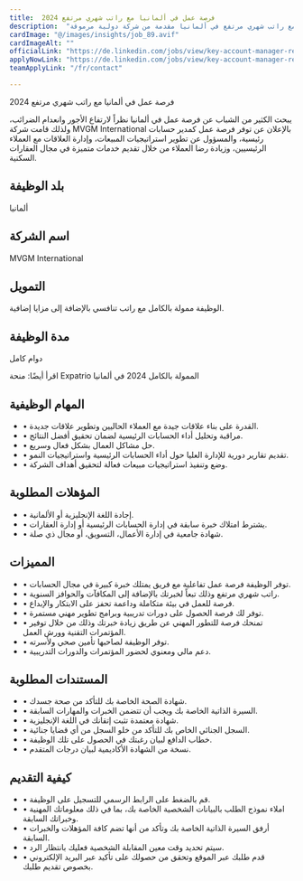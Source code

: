 ```yaml
---
title:  فرصة عمل في ألمانيا مع راتب شهري مرتفع 2024 
description:  "فرصة ذهبية للحصول علي فرصة عمل بدوام كامل مع راتب شهري مرتفع في ألمانيا مقدمة من شركة دولية مرموقة" 
cardImage: "@/images/insights/job_89.avif" 
cardImageAlt: "" 
officialLink: "https://de.linkedin.com/jobs/view/key-account-manager-residential-at-mvgm-international-3973109145%3Fposition=23%26#038;pageNum=0%26#038;refId=Np%2F5WyXyGYnWTJge3STFfQ%3D%3D%26#038;trackingId=GuemmxKT%2BDD5rclyyYQndQ%3D%3D%26#038;trk=public_jobs_jserp-result_search-card" 
applyNowLink: "https://de.linkedin.com/jobs/view/key-account-manager-residential-at-mvgm-international-3973109145%3Fposition=23%26#038;pageNum=0%26#038;refId=Np%2F5WyXyGYnWTJge3STFfQ%3D%3D%26#038;trackingId=GuemmxKT%2BDD5rclyyYQndQ%3D%3D%26#038;trk=public_jobs_jserp-result_search-card" 
teamApplyLink: "/fr/contact"

---
```


فرصة عمل في ألمانيا مع راتب شهري مرتفع 2024

يبحث الكثير من الشباب عن فرصة عمل في ألمانيا نظراً لارتفاع الأجور وانعدام الضرائب، ولذلك قامت شركة MVGM International بالإعلان عن توفر فرصة عمل كمدير حسابات رئيسية، والمسؤول عن تطوير استراتيجيات المبيعات، وإدارة العلاقات مع العملاء الرئيسيين، وزيادة رضا العملاء من خلال تقديم خدمات متميزة في مجال العقارات السكنية.

## بلد الوظيفة

ألمانيا

## اسم الشركة

MVGM International

## التمويل

الوظيفة ممولة بالكامل مع راتب تنافسي بالإضافة إلى مزايا إضافية.

## مدة الوظيفة

دوام كامل

اقرأ أيضًا: منحة Expatrio الممولة بالكامل 2024 في ألمانيا

## المهام الوظيفية

- • القدرة على بناء علاقات جيدة مع العملاء الحاليين وتطوير علاقات جديدة.
- • مراقبة وتحليل أداء الحسابات الرئيسية لضمان تحقيق أفضل النتائج.
- • حل مشاكل العمال بشكل فعال وسريع.
- • تقديم تقارير دورية للإدارة العليا حول أداء الحسابات الرئيسية واستراتيجيات النمو.
- • وضع وتنفيذ استراتيجيات مبيعات فعالة لتحقيق أهداف الشركة.

## المؤهلات المطلوبة

- • إجادة اللغة الإنجليزية أو الألمانية.
- • يشترط امتلاك خبرة سابقة في إدارة الحسابات الرئيسية أو إدارة العقارات.
- • شهادة جامعية في إدارة الأعمال، التسويق، أو مجال ذي صلة.

## المميزات

- • توفر الوظيفة فرصة عمل تفاعلية مع فريق يمتلك خبرة كبيرة في مجال الحسابات.
- • راتب شهري مرتفع وذلك تبعاً لخبرتك بالإضافة إلى المكافآت والحوافز السنوية.
- • فرصة للعمل في بيئة متكاملة وداعمة تحفز على الابتكار والإبداع.
- • توفر لك فرصة الحصول على دورات تدريبية وبرامج تطوير مهني مستمرة.
- • تمنحك فرصة للتطور المهني عن طريق زيادة خبرتك وذلك من خلال توفير المؤتمرات التقنية وورش العمل.
- • توفر الوظيفة لصاحبها تأمين صحي ولأسرته.
- • دعم مالي ومعنوي لحضور المؤتمرات والدورات التدريبية.

## المستندات المطلوبة

- • شهادة الصحة الخاصة بك للتأكد من صحة جسدك.
- • السيرة الذاتية الخاصة بك ويجب أن تتضمن الخبرات والمهارات السابقة.
- • شهادة معتمدة تثبت إتقانك في اللغة الإنجليزية.
- • السجل الجنائي الخاص بك للتأكد من خلو السجل من أي قضايا جنائية.
- • خطاب الدافع لبيان رغبتك في الحصول على تلك الوظيفة.
- • نسخة من الشهادة الأكاديمية لبيان درجات المتقدم.

## كيفية التقديم

- • قم بالضغط على الرابط الرسمي للتسجيل على الوظيفة.
- • املاء نموذج الطلب بالبيانات الشخصية الخاصة بك، بما في ذلك معلوماتك المهنية وخبراتك السابقة.
- • أرفق السيرة الذاتية الخاصة بك وتأكد من أنها تضم كافة المؤهلات والخبرات السابقة.
- • سيتم تحديد وقت معين المقابلة الشخصية فعليك بانتظار الرد.
- • قدم طلبك عبر الموقع وتحقق من حصولك على تأكيد عبر البريد الإلكتروني بخصوص تقديم طلبك.

